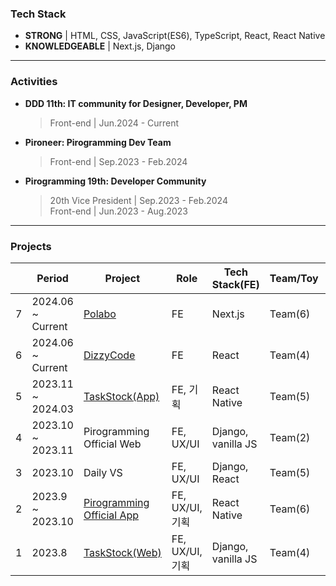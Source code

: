 ### Tech Stack 
- **STRONG** | HTML, CSS, JavaScript(ES6), TypeScript, React, React Native
- **KNOWLEDGEABLE** | Next.js, Django
<!-- <div>
	<h4>Strong</h4>
	<img src="https://img.shields.io/badge/HTML5-E34F26?style=for-the-badge&logo=HTML5&logoColor=white"/>
	<img src="https://img.shields.io/badge/CSS3-1572B6?style=for-the-badge&logo=CSS3&logoColor=white"/>
 	<img src="https://img.shields.io/badge/sass-CC6699?style=for-the-badge&logo=sass&logoColor=white"> 
	<img src="https://img.shields.io/badge/JavaScript-F7DF1E?style=for-the-badge&logo=JavaScript&logoColor=black"/>
	<img src="https://img.shields.io/badge/React Native-61DAFB?style=for-the-badge&logo=React&logoColor=black"/>
	<img src="https://img.shields.io/badge/React-61DAFB?style=for-the-badge&logo=React&logoColor=black"/>
</div>	
<div>
	<h4>Knowledgeable</h4>
	<img src="https://img.shields.io/badge/TypeScript-3178C6?style=for-the-badge&logo=Typescript&logoColor=white"/>
 	<img src="https://img.shields.io/badge/Python-3776AB.svg?&style=for-the-badge&logo=Python&logoColor=white"/> 
	<img src="https://img.shields.io/badge/Django-092E20.svg?&style=for-the-badge&logo=Django&logoColor=white"/>
	<img src="https://img.shields.io/badge/Git-F05032.svg?&style=for-the-badge&logo=Git&logoColor=white"/>
 	<img src="https://img.shields.io/badge/NodeJS-339933.svg?&style=for-the-badge&logo=Node.js&logoColor=white"/> 
</div>
-->
<hr />

### Activities
- **DDD 11th: IT community for Designer, Developer, PM**
  > Front-end | Jun.2024 - Current
  
- **Pironeer: Pirogramming Dev Team**
  > Front-end | Sep.2023 - Feb.2024

- **Pirogramming 19th: Developer Community**
  > 20th Vice President | Sep.2023 - Feb.2024  
  > Front-end | Jun.2023 - Aug.2023
	
<hr />

### Projects
| | Period | Project | Role | Tech Stack(FE) | Team/Toy | Release | 
| --- | --- | --- | --- | --- | --- | --- |
| 7 | 2024.06 ~ Current | [Polabo](https://github.com/DDD-Community/DDD-11-Sonny-Polabo-FE) | FE | Next.js | Team(6) | https://polabo.site/ |
| 6 | 2024.06 ~ Current | [DizzyCode](https://github.com/DizzyCode2024/client) | FE | React | Team(4) | |
| 5 | 2023.11 ~ 2024.03 | [TaskStock(App)](https://github.com/TaskStock/client) | FE, 기획 | React Native | Team(5) | AppStore, PlayStore (closed) |
| 4 | 2023.10 ~ 2023.11 | Pirogramming Official Web | FE, UX/UI | Django, vanilla JS | Team(2) | https://pirogramming.com/ |
| 3 | 2023.10 | Daily VS | FE, UX/UI | Django, React | Team(5)| https://daily-vs.com/ |
| 2 | 2023.9 ~ 2023.10 | [Pirogramming Official App](https://github.com/Pironeer-APP/client) | FE, UX/UI, 기획 | React Native | Team(6) | AppStore, PlayStore |
| 1 | 2023.8 | [TaskStock(Web)](https://github.com/TaskStock/TaskStock) | FE, UX/UI, 기획 | Django, vanilla JS | Team(4) | https://task-stock.com/ (closed) |

<!-- ![](https://gh-hits.nomadcoders.workers.dev/view?username=hwanheejung) -->

<!-- ### Tools used 
<p>
	<img src="https://img.shields.io/badge/Git-F05032.svg?&style=for-the-badge&logo=Git&logoColor=white"/>
	<img src="https://img.shields.io/badge/PyCharm-000000.svg?&style=for-the-badge&logo=PyCharm&logoColor=white"/>
	<img src="https://img.shields.io/badge/VisualStudio-5C2D91.svg?&style=for-the-badge&logo=VisualStudio&logoColor=white"/>
	<img src="https://img.shields.io/badge/Eclipse-2C2255?style=for-the-badge&logo=EclipseIDE&logoColor=white"/>
	<img src="https://img.shields.io/badge/VisualStudioCode-007ACC?style=for-the-badge&logo=VisualStudioCode&logoColor=white"/>
</p>
<hr> -->

<!-- ## BJ profile	
[![Solved.ac Profile](http://mazassumnida.wtf/api/v2/generate_badge?boj=hwanheejung)](https://solved.ac/hwanheejung/)
 -->
